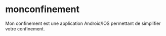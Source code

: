 # monconfinement
Mon confinement est une application Android/IOS permettant de simplifier votre confinement.

